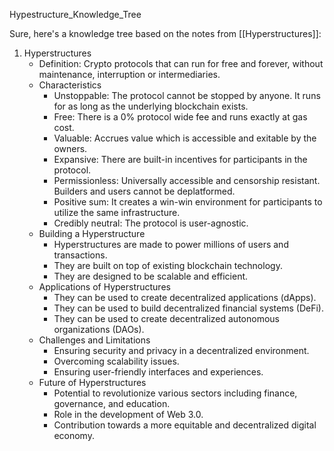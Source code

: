 Hypestructure_Knowledge_Tree

Sure, here's a knowledge tree based on the notes from [[Hyperstructures]]:

1. Hyperstructures
   - Definition: Crypto protocols that can run for free and forever, without maintenance, interruption or intermediaries.
   - Characteristics
     - Unstoppable: The protocol cannot be stopped by anyone. It runs for as long as the underlying blockchain exists.
     - Free: There is a 0% protocol wide fee and runs exactly at gas cost.
     - Valuable: Accrues value which is accessible and exitable by the owners.
     - Expansive: There are built-in incentives for participants in the protocol.
     - Permissionless: Universally accessible and censorship resistant. Builders and users cannot be deplatformed.
     - Positive sum: It creates a win-win environment for participants to utilize the same infrastructure.
     - Credibly neutral: The protocol is user-agnostic.
   - Building a Hyperstructure
     - Hyperstructures are made to power millions of users and transactions.
     - They are built on top of existing blockchain technology.
     - They are designed to be scalable and efficient.
   - Applications of Hyperstructures
     - They can be used to create decentralized applications (dApps).
     - They can be used to build decentralized financial systems (DeFi).
     - They can be used to create decentralized autonomous organizations (DAOs).
   - Challenges and Limitations
     - Ensuring security and privacy in a decentralized environment.
     - Overcoming scalability issues.
     - Ensuring user-friendly interfaces and experiences.
   - Future of Hyperstructures
     - Potential to revolutionize various sectors including finance, governance, and education.
     - Role in the development of Web 3.0.
     - Contribution towards a more equitable and decentralized digital economy.